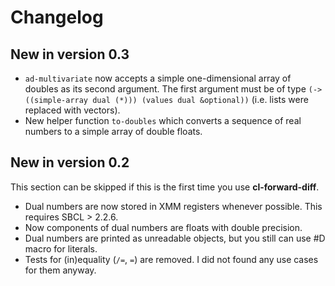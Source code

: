 # Changelog

## New in version 0.3

* `ad-multivariate` now accepts a simple one-dimensional array of doubles as its
  second argument. The first argument must be of type `(-> ((simple-array dual
  (*))) (values dual &optional))` (i.e. lists were replaced with vectors).
* New helper function `to-doubles` which converts a sequence of real numbers to
  a simple array of double floats.

## New in version 0.2

This section can be skipped if this is the first time you use
**cl-forward-diff**.

* Dual numbers are now stored in XMM registers whenever possible. This requires
  SBCL > 2.2.6.
* Now components of dual numbers are floats with double precision.
* Dual numbers are printed as unreadable objects, but you still can use #D macro
  for literals.
* Tests for (in)equality (`/=`, `=`) are removed. I did not found any use cases
  for them anyway.
